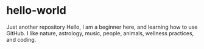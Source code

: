 # hello-world
Just another repository
Hello, I am a beginner here, and learning how to use GitHub. 
I like nature, astrology, music, people, animals, wellness practices, and coding.
